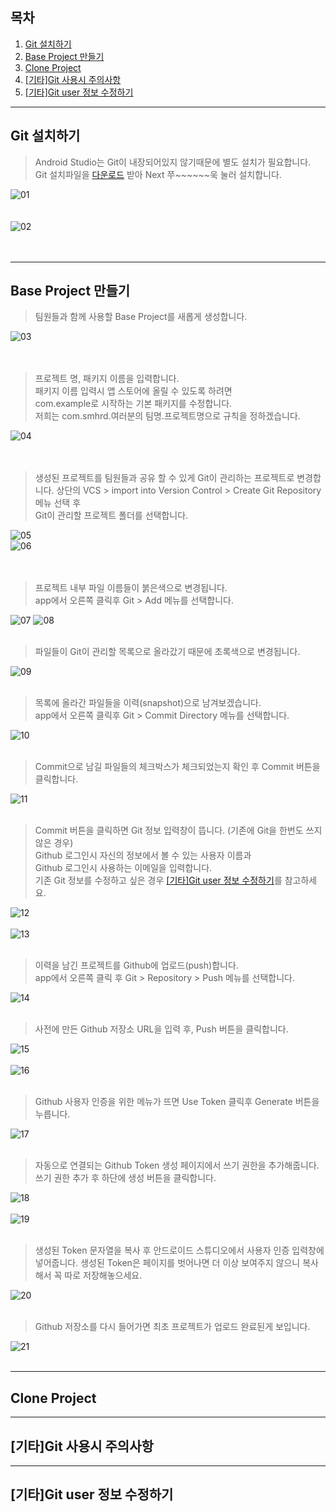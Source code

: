 ## 목차
1. [Git 설치하기](#Git-설치하기)
1. [Base Project 만들기](#Git-설치하기)
1. [Clone Project](#Git-설치하기)
1. [[기타]Git 사용시 주의사항](#Git-사용시-주의사항)
1. [[기타]Git user 정보 수정하기](#Git-user-정보-수정하기)

---
## Git 설치하기

> Android Studio는 Git이 내장되어있지 않기때문에 별도 설치가 필요합니다.  
> Git 설치파일을 [다운로드](https://git-scm.com/) 받아 Next 쭈~~~~~~욱 눌러 설치합니다.

![01](assets/images/git_for_androidstudio_student/슬라이드1.PNG)  
<br><br>
![02](assets/images/git_for_androidstudio_student/슬라이드2.PNG)  
<br><br>

---
## Base Project 만들기

> 팀원들과 함께 사용할 Base Project를 새롭게 생성합니다.

![03](assets/images/git_for_androidstudio_student/슬라이드3.PNG)  
<br><br>

> 프로젝트 명, 패키지 이름을 입력합니다.  
> 패키지 이름 입력시 앱 스토어에 올릴 수 있도록 하려면  
> com.example로 시작하는 기본 패키지를 수정합니다.  
> 저희는 com.smhrd.여러분의 팀명.프로젝트명으로 규칙을 정하겠습니다.

![04](assets/images/git_for_androidstudio_student/슬라이드4.PNG)  
<br><br>

> 생성된 프로젝트를 팀원들과 공유 할 수 있게 Git이 관리하는 프로젝트로 변경합니다.
> 상단의 VCS > import into Version Control > Create Git Repository 메뉴 선택 후  
> Git이 관리할 프로젝트 폴더를 선택합니다.

![05](assets/images/git_for_androidstudio_student/슬라이드5.PNG)  
![06](assets/images/git_for_androidstudio_student/슬라이드6.PNG)  
<br><br>

> 프로젝트 내부 파일 이름들이 붉은색으로 변경됩니다.  
> app에서 오른쪽 클릭후 Git > Add 메뉴를 선택합니다.  

![07](assets/images/git_for_androidstudio_student/슬라이드7.PNG)
![08](assets/images/git_for_androidstudio_student/슬라이드8.PNG)
<br><br>

> 파일들이 Git이 관리할 목록으로 올라갔기 때문에 초록색으로 변경됩니다.

![09](assets/images/git_for_androidstudio_student/슬라이드9.PNG)
<br><br>

> 목록에 올라간 파일들을 이력(snapshot)으로 남겨보겠습니다.  
> app에서 오른쪽 클릭후 Git > Commit Directory 메뉴를 선택합니다.  

![10](assets/images/git_for_androidstudio_student/슬라이드10.PNG)
<br><br>

> Commit으로 남길 파일들의 체크박스가 체크되었는지 확인 후 Commit 버튼을 클릭합니다.

![11](assets/images/git_for_androidstudio_student/슬라이드11.PNG)
<br><br>

> Commit 버튼을 클릭하면 Git 정보 입력창이 뜹니다. (기존에 Git을 한번도 쓰지 않은 경우)  
> Github 로그인시 자신의 정보에서 볼 수 있는 사용자 이름과  
> Github 로그인시 사용하는 이메일을 입력합니다.  
> 기존 Git 정보를 수정하고 싶은 경우 [[기타]Git user 정보 수정하기](#Git-user-정보-수정하기)를 참고하세요.

![12](assets/images/git_for_androidstudio_student/슬라이드12.PNG)
<br><br>
![13](assets/images/git_for_androidstudio_student/슬라이드13.PNG)
<br><br>

> 이력을 남긴 프로젝트를 Github에 업로드(push)합니다.  
> app에서 오른쪽 클릭 후 Git > Repository > Push 메뉴를 선택합니다.  

![14](assets/images/git_for_androidstudio_student/슬라이드14.PNG)
<br><br>

> 사전에 만든 Github 저장소 URL을 입력 후, Push 버튼을 클릭합니다.

![15](assets/images/git_for_androidstudio_student/슬라이드15.PNG)
<br><br>
![16](assets/images/git_for_androidstudio_student/슬라이드16.PNG)
<br><br>

> Github 사용자 인증을 위한 메뉴가 뜨면 Use Token 클릭후 Generate 버튼을 누릅니다.

![17](assets/images/git_for_androidstudio_student/슬라이드17.PNG)
<br><br>

> 자동으로 연결되는 Github Token 생성 페이지에서 쓰기 권한을 추가해줍니다.  
> 쓰기 권한 추가 후 하단에 생성 버튼을 클릭합니다.

![18](assets/images/git_for_androidstudio_student/슬라이드18.PNG)
<br><br>
![19](assets/images/git_for_androidstudio_student/슬라이드19.PNG)
<br><br>

> 생성된 Token 문자열을 복사 후 안드로이드 스튜디오에서 사용자 인증 입력창에 넣어줍니다.
> 생성된 Token은 페이지를 벗어나면 더 이상 보여주지 않으니 복사해서 꼭 따로 저장해놓으세요.

![20](assets/images/git_for_androidstudio_student/슬라이드20.PNG)
<br><br>

> Github 저장소를 다시 들어가면 최초 프로젝트가 업로드 완료된게 보입니다.

![21](assets/images/git_for_androidstudio_student/슬라이드21.PNG)
<br><br>

---
## Clone Project

---
## [기타]Git 사용시 주의사항

---
## [기타]Git user 정보 수정하기

